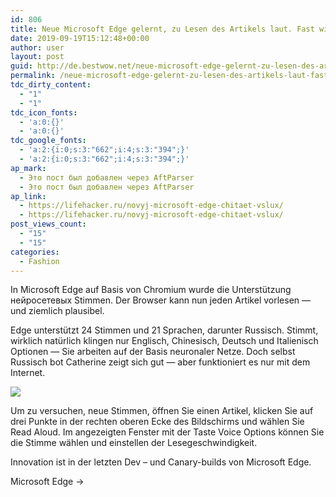 ```yaml
---
id: 806
title: Neue Microsoft Edge gelernt, zu Lesen des Artikels laut. Fast wie ein Mann
date: 2019-09-19T15:12:48+00:00
author: user
layout: post
guid: http://de.bestwow.net/neue-microsoft-edge-gelernt-zu-lesen-des-artikels-laut-fast-wie-ein-mann/
permalink: /neue-microsoft-edge-gelernt-zu-lesen-des-artikels-laut-fast-wie-ein-mann/
tdc_dirty_content:
  - "1"
  - "1"
tdc_icon_fonts:
  - 'a:0:{}'
  - 'a:0:{}'
tdc_google_fonts:
  - 'a:2:{i:0;s:3:"662";i:4;s:3:"394";}'
  - 'a:2:{i:0;s:3:"662";i:4;s:3:"394";}'
ap_mark:
  - Это пост был добавлен через AftParser
  - Это пост был добавлен через AftParser
ap_link:
  - https://lifehacker.ru/novyj-microsoft-edge-chitaet-vslux/
  - https://lifehacker.ru/novyj-microsoft-edge-chitaet-vslux/
post_views_count:
  - "15"
  - "15"
categories:
  - Fashion
---
```

In Microsoft Edge auf Basis von Chromium wurde die Unterstützung нейросетевых Stimmen. Der Browser kann nun jeden Artikel vorlesen — und ziemlich plausibel.

Edge unterstützt 24 Stimmen und 21 Sprachen, darunter Russisch. Stimmt, wirklich natürlich klingen nur Englisch, Chinesisch, Deutsch und Italienisch Optionen — Sie arbeiten auf der Basis neuronaler Netze. Doch selbst Russisch bot Catherine zeigt sich gut — aber funktioniert es nur mit dem Internet.

![](http://de.bestwow.net/wp-content/uploads/2019/09/novyy-microsoft-edge-nauchilsya-chitat-stat-i-vsluh-pochti-kak-chelovek-1.jpg) 

Um zu versuchen, neue Stimmen, öffnen Sie einen Artikel, klicken Sie auf drei Punkte in der rechten oberen Ecke des Bildschirms und wählen Sie Read Aloud. Im angezeigten Fenster mit der Taste Voice Options können Sie die Stimme wählen und einstellen der Lesegeschwindigkeit.

Innovation ist in der letzten Dev &#8211; und Canary-builds von Microsoft Edge.

Microsoft Edge →